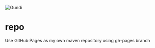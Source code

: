 ![Gundi](https://paihari.github.io/repo/gundi-logo.png)
# repo
Use GitHub Pages as my own maven repository using gh-pages branch
